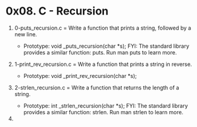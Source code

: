 # 0x08. C - Recursion

1. 0-puts_recursion.c = Write a function that prints a string, followed by a new line.

	* Prototype: void _puts_recursion(char *s);
FYI: The standard library provides a similar function: puts. Run man puts to learn more.
2. 1-print_rev_recursion.c = Write a function that prints a string in reverse.

	* Prototype: void _print_rev_recursion(char *s); 
3. 2-strlen_recursion.c = Write a function that returns the length of a string.

	* Prototype: int _strlen_recursion(char *s);
FYI: The standard library provides a similar function: strlen. Run man strlen to learn more. 
4. 
